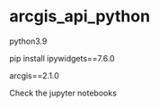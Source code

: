 # arcgis_api_python


python3.9 

pip install ipywidgets==7.6.0

arcgis==2.1.0


Check the jupyter notebooks

